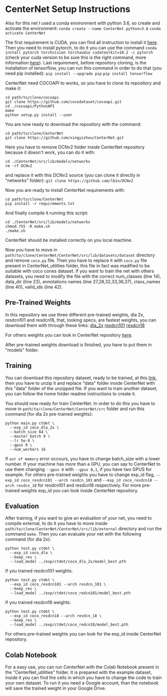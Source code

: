 # CenterNet Setup Instructions

Also for this net I used a conda environment with python 3.6, so create and activate the environment:
`conda create --name CenterNet python=3.6`
`conda activate CenterNet`

The first requirement is CUDA, you can find all instruction to install it [here](https://docs.nvidia.com/cuda/cuda-installation-guide-linux/index.html).
Then you need to install pytorch, to do it you can use the command `conda install pytorch torchvision torchaudio cudatoolkit=10.2 -c pytorch` (check your cuda version to be sure this is the right command, more information [here](https://pytorch.org/get-started/locally/)).
Last requirement, before repository cloning, is the installation of tensorflow, you can run this command in order to do that (you need pip installed):
`pip install --upgrade pip`
`pip install tensorflow`

CenterNet need COCOAPI to works, so you have to clone its repository and make it:
```
cd path/to/clone/cocoapi
git clone https://github.com/cocodataset/cocoapi.git
cd ./cocoapi/PythonAPI
make
python setup.py install --user
```

You are now ready to download the repository with the command:
```
cd path/to/clone/CenterNet
git clone https://github.com/xingyizhou/CenterNet.git
```

Here you have to remove DCNv2 folder inside CenterNet repository because it doesn't work, you can do it with:
```
cd ./CenterNet/src/lib/models/networks
rm -rf DCNv2
```
and replace it with this DCNv2 source (you can clone it directly in "networks" folder):
`git clone https://github.com/lbin/DCNv2`

Now you are ready to install CenterNet requirements with:
```
cd path/to/clone/CenterNet
pip install -r requirements.txt
```

And finally compile it running this script:
```
cd ./CenterNet/src/lib/models/networks
chmod 755 -R make.sh
./make.sh
```

CenterNet should be installed correctly on you local machine.

Now you have to move in `path/to/clone/CenterNet/CenterNet/src/lib/datasets/dataset` directory and remove `coco.py` file. Then you have to replace it with `coco.py` file present in CenterNet_utilities folder, this file in fact was madified to be suitable with coco cones dataset. If you want to train the net with others datasets, you need to modify the file with the correct num_classes (line 14), data_dir (line 23), annotations names (line 27,28,32,33,36,37), class_names (line 40), valid_ids (line 42).

## Pre-Trained Weights

In this repository we use three different pre-trained weights, dla 2x, resdcn101 and resdcn18, that, looking specs, are fastest weights, you can download them with through these links:
[dla_2x](https://drive.google.com/open?id=1pl_-ael8wERdUREEnaIfqOV_VF2bEVRT)
[resdcn101](https://drive.google.com/open?id=1bTJCbAc1szA9lWU-fvVw52lqR3U2TTry)
[resdcn18](https://drive.google.com/open?id=1b-_sjq1Pe_dVxt5SeFmoadMfiPTPZqpz)

For others weights you can look in CenterNet repository [here](https://github.com/xingyizhou/CenterNet).

After pre-trained weights download is finished, you have to put them in "models" folder.

## Training

You can download this repository dataset, ready to be trained, at this [link](https://drive.google.com/file/d/1f1SJ2H50Y_Nr582i2bilm8o-ORXGwz2l/view?usp=sharing), then you have to unzip it and replace "data" folder inside CenterNet with this "data" folder of the unzipped file. If you want to train another dataset, you can follow the home folder readme instructions to create it.

You should now ready for train CenterNet. In order to do this you have to move in `path/to/clone/CenterNet/CenterNet/src` folder and run this command (for dla 2x pre-trained weights):
```
python main.py ctdet \
  --exp_id coco_dla_2x \
  --batch_size 64 \
  --master_batch 9 \
  --lr 5e-4 \
  --gpus 0 \
  --num_workers 16
```
If `out of memory` error occours, you have to change batch_size with a lower number. If your machine has more than a GPU, you can say to CenterNet to use them changing `--gpus 0` with `--gpus 0,1`, if you have two GPUS for example. 
For others pre-trained weights you have to change exp_id flag, `--exp_id coco_resdcn101 --arch resdcn_101` and `--exp_id coco_resdcn18 --arch resdcn_18` for resdcn101 and resdcn18 respectively. For more pre-trained weights exp_id you can look inside CenterNet repository.

## Evaluation

After training, if you want to give an evaluation of your net, you need to compile external, to do it you have to move inside `path/to/clone/CenterNet/CenterNet/src/lib/external` directory and run the command `make`. Then you can evaluate your net with the following command (for dla 2x):
```
python test.py ctdet \
  --exp_id coco_dla \
  --keep_res \
  --load_model ../exp/ctdet/coco_dla_2x/model_best.pth
```
If you trained resdcn101 weights:
```
python test.py ctdet \
  --exp_id coco_resdcn101 --arch resdcn_101 \
  --keep_res \
  --load_model ../exp/ctdet/coco_redcn101/model_best.pth
```
If you trained resdcn18 weights:
```
python test.py ctdet \
  --exp_id coco_resdcn18 --arch resdcn_18 \
  --keep_res \
  --load_model ../exp/ctdet/coco_redcn18/model_best.pth
```
For others pre-trained weights you can look for the exp_id inside CenterNet repository.

## Colab Notebook
For a easy use, you can run CenterNet with the Colab Notebook present in the "CenterNet_utilities" folder. It is prepared with the example dataset, inside it you can find the cells in which you have to change the code to train your own dataset. To run it you need a Google account, than the notebook will save the trained weight in your Google Drive.
